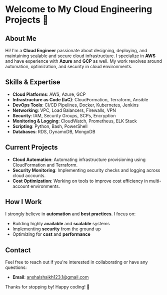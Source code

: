 # Welcome to My Cloud Engineering Projects 👋

## About Me

Hi! I'm a **Cloud Engineer** passionate about designing, deploying, and maintaining scalable and secure cloud infrastructure. I specialize in **AWS** and have experience with **Azure** and **GCP** as well. My work revolves around automation, optimization, and security in cloud environments.

## Skills & Expertise

- **Cloud Platforms**: AWS, Azure, GCP
- **Infrastructure as Code (IaC)**: CloudFormation, Terraform, Ansible
- **DevOps Tools**: CI/CD Pipelines, Docker, Kubernetes, Jenkins
- **Networking**: VPC, Load Balancers, Firewalls, VPN
- **Security**: IAM, Security Groups, SCPs, Encryption
- **Monitoring & Logging**: CloudWatch, Prometheus, ELK Stack
- **Scripting**: Python, Bash, PowerShell
- **Databases**: RDS, DynamoDB, MongoDB

## Current Projects

- **Cloud Automation**: Automating infrastructure provisioning using CloudFormation and Terraform.
- **Security Monitoring**: Implementing security checks and logging across cloud accounts.
- **Cost Optimization**: Working on tools to improve cost efficiency in multi-account environments.

## How I Work

I strongly believe in **automation** and **best practices**. I focus on:
- Building highly **available** and **scalable** systems
- Implementing **security** from the ground up
- Optimizing for **cost** and **performance**

## Contact

Feel free to reach out if you're interested in collaborating or have any questions:

- **Email**: anshalshaikh123.1@gmail.com

Thanks for stopping by! Happy coding! 🚀
